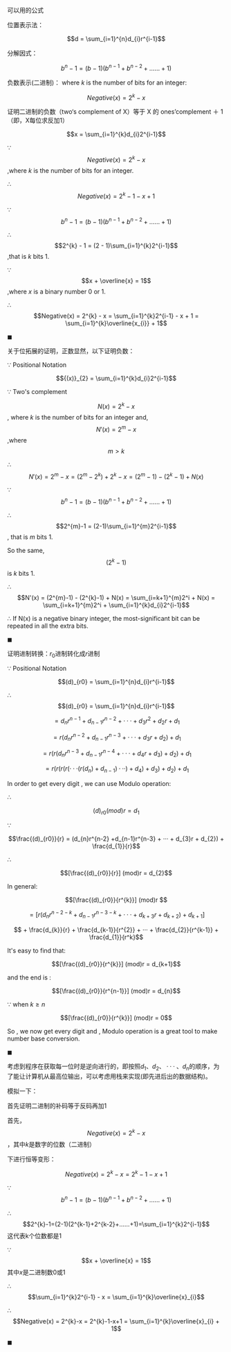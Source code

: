 可以用的公式

位置表示法：  

$$d = \sum_{i=1}^{n}d_{i}r^{i-1}$$

分解因式：

$$b^{n}-1 = (b-1)(b^{n-1}+b^{n-2}+……+1)$$

负数表示(二进制)：
where $k$ is the number of bits for an integer:

$$Negative(x) = 2^{k} - x$$

证明二进制的负数（two‘s complement of X）等于 X 的 ones’complement ＋ 1（即，X每位求反加1）

$$x = \sum_{i=1}^{k}d_{i}2^{i-1}$$

$\because$ 
$$Negative(x) = 2^{k} - x$$,where $k$ is the number of bits for an integer.

$\therefore$ 
$$Negative(x) = 2^{k} - 1 - x + 1$$

$\because$ 
$$b^{n}-1 = (b-1)(b^{n-1}+b^{n-2}+……+1)$$

$\therefore$ 
$$2^{k} - 1 = (2 - 1)\sum_{i=1}^{k}2^{i-1}$$,that is $k$ bits 1.

$\because$ 
$$x + \overline{x} = 1$$,where $x$ is a binary number $0$ or $1$.

$\therefore$ 
$$Negative(x) = 2^{k} - x = \sum_{i=1}^{k}2^{i-1} - x + 1 = \sum_{i=1}^{k}\overline{x_{i}} + 1$$

$\blacksquare$


关于位拓展的证明，正数显然，以下证明负数：

$\because$ Positional Notation 

$${(x)}_{2} = \sum_{i=1}^{k}d_{i}2^{i-1}$$

$\because$ Two's complement 

$$N(x) = 2^{k} - x$$, where $k$ is the number of bits for an integer and,
$$N'(x) = 2^{m} - x$$,where $$m > k$$

$\therefore$ 
$$N'(x) = 2^{m} - x = (2^{m} - 2^{k}) + 2^{k} - x = (2^{m}-1) - (2^{k}-1) + N(x)$$

$\because$ 
$$b^{n}-1 = (b-1)(b^{n-1}+b^{n-2}+……+1)$$

$\therefore$ 
$$2^{m}-1 = (2-1)\sum_{i=1}^{m}2^{i-1}$$, that is $m$ bits $1$.

So the same, 
$$(2^{k}-1)$$ is $k$ bits $1$.

$\therefore$ 
$$N'(x) = (2^{m}-1) - (2^{k}-1) + N(x) = \sum_{i=k+1}^{m}2^i + N(x) = \sum_{i=k+1}^{m}2^i + \sum_{i=1}^{k}d_{i}2^{i-1}$$

$\therefore$ If N(x) is a negative binary integer, the most-significant bit can be repeated in all the extra bits.

$\blacksquare$

证明进制转换：$r_{0}$进制转化成$r$进制

$\because$ Positional Notation

$$(d)_{r0} = \sum_{i=1}^{n}d_{i}r^{i-1}$$

$\therefore$
$$(d)_{r0} = \sum_{i=1}^{n}d_{i}r^{i-1}$$ 

$$=d_{n}r^{n-1} + d_{n-1}r^{n-2} + ··· + d_{3}r^{2} + d_{2}r + d_{1}$$ 

$$=r(d_{n}r^{n-2} +d_{n-1}r^{n-3} + ··· + d_{3}r + d_{2}) + d_{1}$$ 

$$=r(r(d_{n}r^{n-3} +d_{n-1}r^{n-4} + ··· + d_{4}r + d_{3}) + d_{2}) + d_{1}$$

$$=r(r(r(r(···(r(d_{n}) +d_{n-1}) ··· ) + d_{4}) + d_{3}) + d_{2}) + d_{1}$$

In order to get every digit , we can use Modulo operation:

$\therefore$ 

$$(d)_{r0} (mod)r = d_{1}$$ 

$\because$ 

$$\frac{(d)_{r0}}{r} 
= (d_{n}r^{n-2} +d_{n-1}r^{n-3} + ··· + d_{3}r + d_{2}) + \frac{d_{1}}{r}$$

$\therefore$ 

$$[\frac{(d)_{r0}}{r}] (mod)r = d_{2}$$

In general:

$$[\frac{(d)_{r0}}{r^{k}}] (mod)r $$ 

$$=[r(d_{n}r^{n-2-k} +d_{n-1}r^{n-3-k} + ··· + d_{k+3}r + d_{k+2}) + d_{k+1}]$$ 

$$ + \frac{d_{k}}{r} + \frac{d_{k-1}}{r^{2}} + ··· + \frac{d_{2}}{r^{k-1}} + \frac{d_{1}}{r^k}$$

It's easy to find that:

$$[\frac{(d)_{r0}}{r^{k}}] (mod)r = d_{k+1}$$


and the end is :

$$[\frac{(d)_{r0}}{r^{n-1}}] (mod)r = d_{n}$$

$\because$ when $k \ge n$

$$[\frac{(d)_{r0}}{r^{k}}] (mod)r = 0$$

So , we now get every digit and , Modulo operation is a great tool to make number base conversion.

$\blacksquare$

考虑到程序在获取每一位时是逆向进行的，即按照$d_{1}、d_{2}、···、d_{n}$的顺序，为了能让计算机从最高位输出，可以考虑用栈来实现(即先进后出的数据结构)。





模拟一下：

首先证明二进制的补码等于反码再加1

首先，
$$Negative(x) = 2^{k}-x$$，其中$k$是数字的位数（二进制）

下进行恒等变形：

$$Negative(x) = 2^{k}-x = 2^{k}-1-x+1$$

$\because$
$$b^{n}-1 = (b-1)(b^{n-1}+b^{n-2}+……+1)$$

$\therefore$
$$2^{k}-1=(2-1)(2^{k-1}+2^{k-2}+……+1)=\sum_{i=1}^{k}2^{i-1}$$这代表k个位数都是1

$\because$
$$x + \overline{x} = 1$$其中$x$是二进制数0或1

$\therefore$
$$\sum_{i=1}^{k}2^{i-1} - x = \sum_{i=1}^{k}\overline{x}_{i}$$

$\therefore$
$$Negative(x) = 2^{k}-x = 2^{k}-1-x+1 = \sum_{i=1}^{k}\overline{x}_{i} + 1$$

$\blacksquare$

